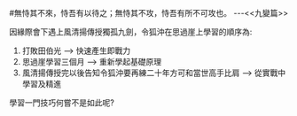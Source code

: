 #無恃其不來，恃吾有以待之；無恃其不攻，恃吾有所不可攻也。                                     ---<<九變篇>>

因緣際會下遇上風清揚傳授獨孤九劍，令狐沖在思過崖上學習的順序為:

1. 打敗田伯光 --> 快速產生即戰力
2. 思過崖學習三個月 --> 重新學起基礎原理
3. 風清揚傳授完以後告知令狐沖要再練二十年方可和當世高手比肩 --> 從實戰中學習及精進

學習一門技巧何嘗不是如此呢?

